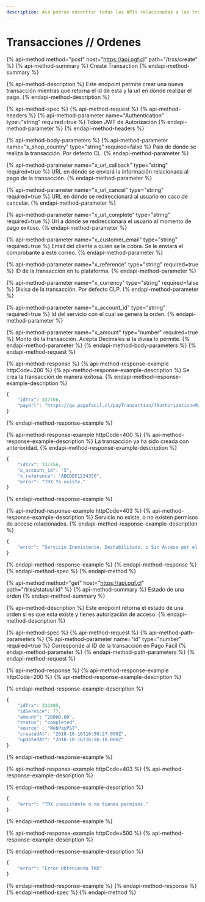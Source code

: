 ```yaml
---
description: Acá podrás encontrar todas las APIs relacionadas a las transacciones.
---
```


# Transacciones // Ordenes

{% api-method method="post" host="https://api.pgf.cl" path="/trxs/create" %}
{% api-method-summary %}
Create Transaction
{% endapi-method-summary %}

{% api-method-description %}
Este endpoint permite crear una nueva transacción mientras que retorna el id de esta y la url en dónde realizar el pago.
{% endapi-method-description %}

{% api-method-spec %}
{% api-method-request %}
{% api-method-headers %}
{% api-method-parameter name="Authentication" type="string" required=true %}
Token JWT de Autorización
{% endapi-method-parameter %}
{% endapi-method-headers %}

{% api-method-body-parameters %}
{% api-method-parameter name="x\_shop\_country" type="string" required=false %}
País de donde se realiza la transacción. Por defecto CL.
{% endapi-method-parameter %}

{% api-method-parameter name="x\_url\_callback" type="string" required=true %}
URL en dónde se enviará la información relacionada al pago de la transacción.
{% endapi-method-parameter %}

{% api-method-parameter name="x\_url\_cancel" type="string" required=true %}
URL en dónde se redireccionará al usuario en caso de cancelar.
{% endapi-method-parameter %}

{% api-method-parameter name="x\_url\_complete" type="string" required=true %}
Url a dónde se redireccionará el usuario al momento de pago exitoso.
{% endapi-method-parameter %}

{% api-method-parameter name="x\_customer\_email" type="string" required=true %}
Email del cliente a quién se le cobra. Se le enviará el comprobante a este correo.
{% endapi-method-parameter %}

{% api-method-parameter name="x\_reference" type="string" required=true %}
ID de la transacción en tu plataforma.
{% endapi-method-parameter %}

{% api-method-parameter name="x\_currency" type="string" required=false %}
Divisa de la transacción. Por defecto CLP.
{% endapi-method-parameter %}

{% api-method-parameter name="x\_account\_id" type="string" required=true %}
Id del servicio con el cual se genera la orden.
{% endapi-method-parameter %}

{% api-method-parameter name="x\_amount" type="number" required=true %}
Monto de la transacción. Acepta Decimales si la divisa lo permite.
{% endapi-method-parameter %}
{% endapi-method-body-parameters %}
{% endapi-method-request %}

{% api-method-response %}
{% api-method-response-example httpCode=200 %}
{% api-method-response-example-description %}
Se crea la transacción de manera exitosa.
{% endapi-method-response-example-description %}

```javascript
{
    "idTrx": 337756,
    "payUrl": "https://gw.pagofacil.cl/payTransaction/?Authorization=MzM3NzU2OjMwMTE0Mjg="
}
```
{% endapi-method-response-example %}

{% api-method-response-example httpCode=400 %}
{% api-method-response-example-description %}
La transacción ya ha sido creada con anterioridad.
{% endapi-method-response-example-description %}

```javascript
{
    "idTrx": 337756,
    "x_account_id": "5",
    "x_reference": "ABCDEF1234356",
    "error": "TRX Ya existe."
}
```
{% endapi-method-response-example %}

{% api-method-response-example httpCode=403 %}
{% api-method-response-example-description %}
Servicio no existe, o no existen permisos de acceso relacionados.
{% endapi-method-response-example-description %}

```javascript
{
    "error": "Servicio Inexistente, Deshabilitado, o Sin Acceso por el usuario."
}
```
{% endapi-method-response-example %}
{% endapi-method-response %}
{% endapi-method-spec %}
{% endapi-method %}

{% api-method method="get" host="https://api.pgf.cl" path="/trxs/status/:id" %}
{% api-method-summary %}
Estado de una orden
{% endapi-method-summary %}

{% api-method-description %}
Este endpoint retorna el estado de una orden si es que esta existe y tienes autorización de acceso.
{% endapi-method-description %}

{% api-method-spec %}
{% api-method-request %}
{% api-method-path-parameters %}
{% api-method-parameter name="id" type="number" required=true %}
Corresponde al ID de la transacción en Pago Fácil
{% endapi-method-parameter %}
{% endapi-method-path-parameters %}
{% endapi-method-request %}

{% api-method-response %}
{% api-method-response-example httpCode=200 %}
{% api-method-response-example-description %}

{% endapi-method-response-example-description %}

```javascript
{
    "idTrx": 332405,
    "idService": 77,
    "amount": "20000.00",
    "status": "completed",
    "source" : "WebPayPST",
    "createdAt": "2018-10-16T16:50:27.000Z",
    "updatedAt": "2018-10-16T16:56:18.000Z"
}
```
{% endapi-method-response-example %}

{% api-method-response-example httpCode=403 %}
{% api-method-response-example-description %}

{% endapi-method-response-example-description %}

```javascript
{
    "error": "TRX inexistente o no tienes permisos."
}
```
{% endapi-method-response-example %}

{% api-method-response-example httpCode=500 %}
{% api-method-response-example-description %}

{% endapi-method-response-example-description %}

```javascript
{
    "error": "Error Obteniendo TRX"
}
```
{% endapi-method-response-example %}
{% endapi-method-response %}
{% endapi-method-spec %}
{% endapi-method %}


